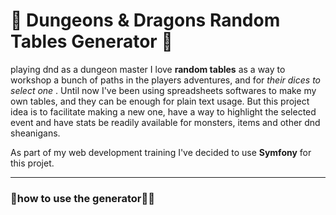 # 🧙 Dungeons & Dragons Random Tables Generator 🐉


playing dnd as a dungeon master I love **random tables** as a way to workshop a bunch of paths in the players adventures, and for *their dices to select one* .
Until now I've been using spreadsheets softwares to make my own tables, and they can be enough for plain text usage.
But this project idea is to facilitate making a new one, have a way to highlight the selected event and have stats be readily available for monsters, items and other dnd sheanigans.


As part of my web development training I've decided to use **Symfony** for this projet.

---
### 🎲how to use the generator🧙‍♀️
